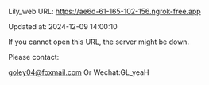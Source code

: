 Lily_web URL: https://ae6d-61-165-102-156.ngrok-free.app

Updated at: 2024-12-09 14:00:10

If you cannot open this URL, the server might be down.

Please contact: 

goley04@foxmail.com Or Wechat:GL_yeaH